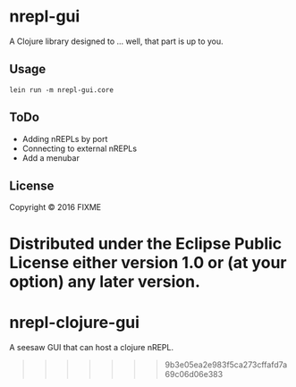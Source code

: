 # nrepl-gui

A Clojure library designed to ... well, that part is up to you.

## Usage

    lein run -m nrepl-gui.core
    
## ToDo

- Adding nREPLs by port
- Connecting to external nREPLs
- Add a menubar

## License

Copyright © 2016 FIXME

Distributed under the Eclipse Public License either version 1.0 or (at
your option) any later version.
=======
# nrepl-clojure-gui
A seesaw GUI that can host a clojure nREPL.
>>>>>>> 9b3e05ea2e983f5ca273cffafd7a69c06d06e383
